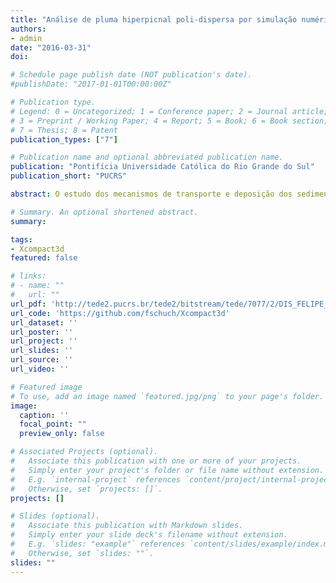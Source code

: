 ```yaml
---
title: "Análise de pluma hiperpicnal poli-dispersa por simulação numérica direta"
authors:
- admin
date: "2016-03-31"
doi:

# Schedule page publish date (NOT publication's date).
#publishDate: "2017-01-01T00:00:00Z"

# Publication type.
# Legend: 0 = Uncategorized; 1 = Conference paper; 2 = Journal article;
# 3 = Preprint / Working Paper; 4 = Report; 5 = Book; 6 = Book section;
# 7 = Thesis; 8 = Patent
publication_types: ["7"]

# Publication name and optional abbreviated publication name.
publication: "Pontifícia Universidade Católica do Rio Grande do Sul"
publication_short: "PUCRS"

abstract: O estudo dos mecanismos de transporte e deposição dos sedimentos em canal ganhou destaque nas últimas décadas, já que antigos depósitos sedimentares no leito do mar formam importantes reservatórios de hidrocarbonetos. A intenção desta pesquisa é investigar, através de simulação numérica direta, a dinâmica do fenômeno de mergulho que ocorre quando um escoamento carregado de partículas em suspensão adentra em um ambiente de menor densidade. Para tanto, utiliza-se o código computacional Incompact3d, baseado na solução da equação de Boussinesq para fluidos incompressíveis. É investigada a influência da vazão e concentração de sedimentos na entrada do canal sobre o ponto de mergulho e perfis de deposição, e os resultados são comparados com modelos teóricos e experimentos físicos.

# Summary. An optional shortened abstract.
summary:

tags:
- Xcompact3d
featured: false

# links:
# - name: ""
#   url: ""
url_pdf: 'http://tede2.pucrs.br/tede2/bitstream/tede/7077/2/DIS_FELIPE_NORNBERG_SCHUCH_COMPLETO.pdf'
url_code: 'https://github.com/fschuch/Xcompact3d'
url_dataset: ''
url_poster: ''
url_project: ''
url_slides: ''
url_source: ''
url_video: ''

# Featured image
# To use, add an image named `featured.jpg/png` to your page's folder.
image:
  caption: ''
  focal_point: ""
  preview_only: false

# Associated Projects (optional).
#   Associate this publication with one or more of your projects.
#   Simply enter your project's folder or file name without extension.
#   E.g. `internal-project` references `content/project/internal-project/index.md`.
#   Otherwise, set `projects: []`.
projects: []

# Slides (optional).
#   Associate this publication with Markdown slides.
#   Simply enter your slide deck's filename without extension.
#   E.g. `slides: "example"` references `content/slides/example/index.md`.
#   Otherwise, set `slides: ""`.
slides: ""
---
```

